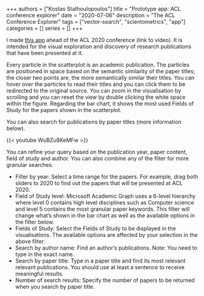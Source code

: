+++
authors = ["Kostas Stathoulopoulos"]
title = "Prototype app: ACL conference explorer"
date = "2020-07-06"
description = "The ACL Conference Explorer"
tags = ["vector-search", "scientometrics", "app"]
categories = []
series = []
+++

I made [this app](https://github.com/kstathou/acl-search-engine) ahead of the ACL 2020 conference (link to video). It is intended for the visual exploration and discovery of research publications that have been presented at it.

Every particle in the scatterplot is an academic publication. The particles are positioned in space based on the semantic similarity of the paper titles; the closer two points are, the more semantically similar their titles. You can hover over the particles to read their titles and you can click them to be redirected to the original source. You can zoom in the visualisation by scrolling and you can reset the view by double clicking the white space within the figure. Regarding the bar chart, it shows the most used Fields of Study for the papers shown in the scatterplot.

You can also search for publications by paper titles (more information below).

{{< youtube WuBZu8KeMFw >}}

You can refine your query based on the publication year, paper content, field of study and author. You can also combine any of the filter for more granular searches.

- Filter by year: Select a time range for the papers. For example, drag both sliders to 2020 to find out the papers that will be presented at ACL 2020.
- Field of Study level: Microsoft Academic Graph uses a 6-level hierarchy where level 0 contains high level disciplines such as Computer science and level 5 contains the most granular paper keywords. This filter will change what’s shown in the bar chart as well as the available options in the filter below.
- Fields of Study: Select the Fields of Study to be displayed in the visualisations. The available options are affected by your selection in the above filter.
- Search by author name: Find an author’s publications. Note: You need to type in the exact name.
- Search by paper title: Type in a paper title and find its most relevant relevant publications. You should use at least a sentence to receive meaningful results.
- Number of search results: Specify the number of papers to be returned when you search by paper title.
